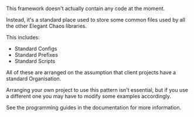 This framework doesn't actually contain any code at the moment.

Instead, it's a standard place used to store some common files used by all
the other Elegant Chaos libraries.

This includes:

- Standard Configs
- Standard Prefixes
- Standard Scripts

All of these are arranged on the assumption that client projects have a standard Organisation. 

Arranging your own project to use this pattern isn't essential, but if you use a different one you may have to modify some examples accordingly.

See the programming guides in the documentation for more information.